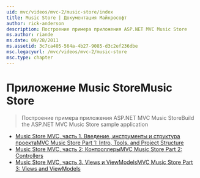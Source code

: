 ```yaml
---
uid: mvc/videos/mvc-2/music-store/index
title: Music Store | Документация Майкрософт
author: rick-anderson
description: Построение примера приложения ASP.NET MVC Music Store
ms.author: riande
ms.date: 09/28/2011
ms.assetid: 3c7ca405-564a-4b27-9085-d3c2ef236dbe
msc.legacyurl: /mvc/videos/mvc-2/music-store
msc.type: chapter
---
```

<a name="music-store"></a><span data-ttu-id="0f8e8-103">Приложение Music Store</span><span class="sxs-lookup"><span data-stu-id="0f8e8-103">Music Store</span></span>
====================
> <span data-ttu-id="0f8e8-104">Построение примера приложения ASP.NET MVC Music Store</span><span class="sxs-lookup"><span data-stu-id="0f8e8-104">Build the ASP.NET MVC Music Store sample application</span></span>


- [<span data-ttu-id="0f8e8-105">Music Store MVC, часть 1. Введение, инструменты и структура проекта</span><span class="sxs-lookup"><span data-stu-id="0f8e8-105">MVC Music Store Part 1: Intro, Tools, and Project Structure</span></span>](mvc-music-store-part-1-intro-tools-and-project-structure.md)
- [<span data-ttu-id="0f8e8-106">Music Store MVC, часть 2: Контроллеры</span><span class="sxs-lookup"><span data-stu-id="0f8e8-106">MVC Music Store Part 2: Controllers</span></span>](mvc-music-store-part-2-controllers.md)
- [<span data-ttu-id="0f8e8-107">Music Store MVC, часть 3. Views и ViewModels</span><span class="sxs-lookup"><span data-stu-id="0f8e8-107">MVC Music Store Part 3: Views and ViewModels</span></span>](mvc-music-store-part-3-views-and-viewmodels.md)
